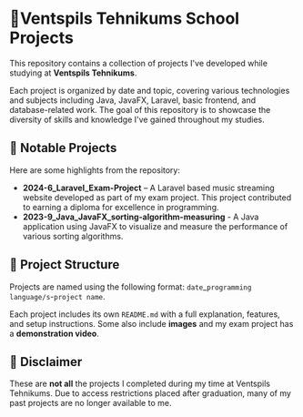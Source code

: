 # 🏫Ventspils Tehnikums School Projects

This repository contains a collection of projects I've developed while studying at **Ventspils Tehnikums**.

Each project is organized by date and topic, covering various technologies and subjects including Java, JavaFX, Laravel, basic frontend, and database-related work. The goal of this repository is to showcase the diversity of skills and knowledge I've gained throughout my studies.

## 🌟 Notable Projects

Here are some highlights from the repository:

- **2024-6_Laravel_Exam-Project** – A Laravel based music streaming website developed as part of my exam project. This project contributed to earning a diploma for excellence in programming.
- **2023-9_Java_JavaFX_sorting-algorithm-measuring** -  A Java application using JavaFX to visualize and measure the performance of various sorting algorithms.

## 📂 Project Structure

Projects are named using the following format: ```date```_```programming language/s```-```project name```.

Each project includes its own `README.md` with a full explanation, features, and setup instructions. Some also include **images** and my exam project has a **demonstration video**.

## 📌 Disclaimer

These are **not all** the projects I completed during my time at Ventspils Tehnikums. Due to access restrictions placed after graduation, many of my past projects are no longer available to me.

